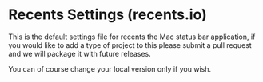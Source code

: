 Recents Settings (recents.io)
================

This is the default settings file for recents the Mac status bar application, if you would like to add a type of project to this please submit a pull request and we will package it with future releases.

You can of course change your local version only if you wish.
